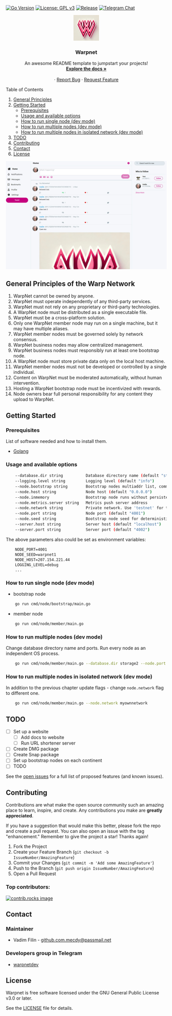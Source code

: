 [![Go Version](https://img.shields.io/badge/Go-1.24+-brightgreen)](https://golang.org/dl/)
[![License: GPL v3](https://img.shields.io/badge/License-GPLv3-blue.svg)](./LICENSE)
[![Release](https://github.com/Warp-net/warpnet/actions/workflows/release.yaml/badge.svg)](https://github.com/Warp-net/warpnet/actions/workflows/release.yaml)
[![Telegram Chat](https://img.shields.io/badge/chat-telegram-blue.svg)](https://t.me/warpnetdev)
<br />
<div align="center">
  <a href="https://github.com/Warp-net/warpnet">
    <img src="docs/logo.png" alt="Logo" width="80" height="80">
  </a>

<h3 align="center">Warpnet</h3>

  <p align="center">
    An awesome README template to jumpstart your projects!
    <br />
    <a href="https://github.com/Warp-net/docs"><strong>Explore the docs »</strong></a>
    <br />
    <br />
    &middot;
    <a href="https://github.com/Warp-net/warpnet/issues/new?labels=bug&template=bug-report---.md">Report Bug</a>
    &middot;
    <a href="https://github.com/Warp-net/warpnet/issues/new?labels=enhancement&template=feature-request---.md">Request Feature</a>
  </p>
</div>

<summary>Table of Contents</summary>
<ol>
    <li>
      <a href="#general-principles-of-the-warp-network">General Principles</a>
    </li>
    <li>
      <a href="#getting-started">Getting Started</a>
      <ul>
        <li><a href="#prerequisites">Prerequisites</a></li>
        <li><a href="#usage-and-available-options">Usage and available options</a></li>
        <li><a href="#how-to-run-single-node-dev-mode">How to run single node (dev mode)</a></li>
        <li><a href="#how-to-run-multiple-nodes-dev-mode">How to run multiple nodes (dev mode)</a></li>
        <li><a href="#how-to-run-multiple-nodes-in-isolated-network-dev-mode">How to run multiple nodes in isolated network (dev mode)</a></li>
      </ul>
    </li>
    <li><a href="#TODO">TODO</a></li>
    <li><a href="#Contributing">Contributing</a></li>
    <li><a href="#Contact">Contact</a></li>
    <li><a href="#License">License</a></li>
</ol>

![Screenshot](docs/warpscreen.jpg)

## General Principles of the Warp Network

1. WarpNet cannot be owned by anyone.
2. WarpNet must operate independently of any third-party services.
3. WarpNet must not rely on any proprietary or third-party technologies.
4. A WarpNet node must be distributed as a single executable file.
5. WarpNet must be a cross-platform solution.
6. Only one WarpNet member node may run on a single machine, but it may have multiple aliases.
7. WarpNet member nodes must be governed solely by network consensus.
8. WarpNet business nodes may allow centralized management.
9. WarpNet business nodes must responsibly run at least one bootstrap node.
10. A WarpNet node must store private data only on the local host machine.
11. WarpNet member nodes must not be developed or controlled by a single individual.
12. Content on WarpNet must be moderated automatically, without human intervention.
13. Hosting a WarpNet bootstrap node must be incentivized with rewards.
14. Node owners bear full personal responsibility for any content they upload to WarpNet.

## Getting Started
### Prerequisites

List of software needed and how to install them.
* [Golang](https://go.dev/doc/install)

### Usage and available options

```bash 
    --database.dir string          Database directory name (default "storage")
    --logging.level string         Logging level (default "info")
    --node.bootstrap string        Bootstrap nodes multiaddr list, comma separated
    --node.host string             Node host (default "0.0.0.0")
    --node.inmemory                Bootstrap node runs without persistent storage
    --node.metrics.server string   Metrics push server address
    --node.network string          Private network. Use 'testnet' for testing env. (default "testnet")
    --node.port string             Node port (default "4001")
    --node.seed string             Bootstrap node seed for deterministic ID generation (random string)
    --server.host string           Server host (default "localhost")
    --server.port string           Server port (default "4002")
```
The above parameters also could be set as environment variables:
```
    NODE_PORT=4001
    NODE_SEED=warpnet1
    NODE_HOST=207.154.221.44
    LOGGING_LEVEL=debug 
    ...
```

### How to run single node (dev mode)
- bootstrap node
```bash 
    go run cmd/node/bootstrap/main.go
```
- member node
```bash 
    go run cmd/node/member/main.go
```

### How to run multiple nodes (dev mode)
Change database directory name and ports. Run every node as an independent OS process.
```bash 
    go run cmd/node/member/main.go --database.dir storage2 --node.port 4021 --server.port 4022
```

### How to run multiple nodes in isolated network (dev mode)
In addition to the previous chapter update flags - change `node.network` flag to different one.
```bash 
    go run cmd/node/member/main.go --node.network myownnetwork
```

## TODO
- [ ] Set up a website
  - [ ] Add docs to website
  - [ ] Run URL shortener server
- [ ] Create DMG package
- [ ] Create Snap package
- [ ] Set up bootstrap nodes on each continent
- [ ] TODO

See the [open issues](https://github.com/Warp-net/warpnet/issues) for a full list of proposed features (and known issues).

## Contributing

Contributions are what make the open source community such an amazing place to learn, inspire, and create.
Any contributions you make are **greatly appreciated**.

If you have a suggestion that would make this better, please fork the repo and create a pull request. 
You can also open an issue with the tag "enhancement."
Remember to give the project a star! Thanks again!

1. Fork the Project
2. Create your Feature Branch (`git checkout -b IssueNumber/AmazingFeature`)
3. Commit your Changes (`git commit -m 'Add some AmazingFeature'`)
4. Push to the Branch (`git push origin IssueNumber/AmazingFeature`)
5. Open a Pull Request

### Top contributors:

<a href="https://github.com/Warp-net/warpnet/graphs/contributors">
  <img src="https://contrib.rocks/image?repo=Warp-net/warpnet" alt="contrib.rocks image" />
</a>

## Contact

### Maintainer 
* Vadim Filin - github.com.mecdy@passmail.net

### Developers group in Telegram

* [warpnetdev](https://t.me/warpnetdev)

## License

Warpnet is free software licensed under the GNU General Public License v3.0 or later.

See the [LICENSE](./LICENSE) file for details.